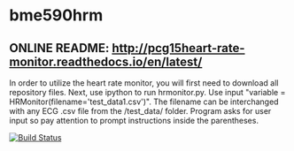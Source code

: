 # bme590hrm
## ONLINE README: http://pcg15heart-rate-monitor.readthedocs.io/en/latest/
In order to utilize the heart rate monitor, you will first need to download all repository files. Next, use ipython to run hrmonitor.py. Use input "variable = HRMonitor(filename='test_data1.csv')". The filename can be interchanged with any ECG .csv file from the /test_data/ folder. Program asks for user input so pay attention to prompt instructions inside the parentheses. 

[![Build Status](https://travis-ci.org/pcg15/bme590hrm.svg?branch=master)](https://travis-ci.org/pcg15/bme590hrm)
